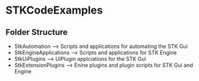 # STKCodeExamples

## Folder Structure

* StkAutomation --> Scripts and applications for automating the STK Gui
* StkEngineApplications --> Scripts and applications for STK Engine
* StkUiPlugins --> UiPlugin applciations for the STK Gui
* StkExtensionPlugins --> Enine plugins and plugin scripts for STK Gui and Engine